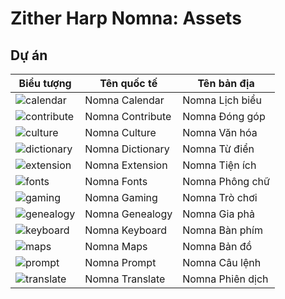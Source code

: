 # Zither Harp Nomna: Assets

## Dự án
|Biểu tượng|Tên quốc tế|Tên bản địa|
|-|-|-
|![calendar](icons/red.png)|Nomna Calendar|Nomna Lịch biểu
|![contribute](icons/red.png)|Nomna Contribute|Nomna Đóng góp
|![culture](icons/black.png)|Nomna Culture|Nomna Văn hóa
|![dictionary](icons/gold.png)|Nomna Dictionary|Nomna Từ điển
|![extension](icons/indigo.png)|Nomna Extension|Nomna Tiện ích
|![fonts](icons/rose.png)|Nomna Fonts|Nomna Phông chữ
|![gaming](icons/grey.png)|Nomna Gaming|Nomna Trò chơi
|![genealogy](icons/burgundy.png)|Nomna Genealogy|Nomna Gia phả
|![keyboard](icons/green.png)|Nomna Keyboard|Nomna Bàn phím
|![maps](icons/brown.png)|Nomna Maps|Nomna Bản đồ
|![prompt](icons/pink.png)|Nomna Prompt|Nomna Câu lệnh
|![translate](icons/blue.png)|Nomna Translate|Nomna Phiên dịch
